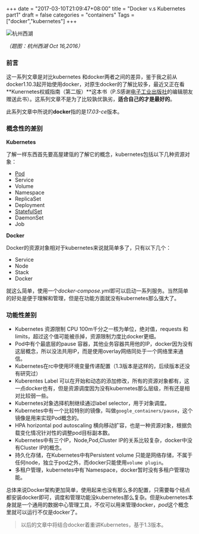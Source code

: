 +++
date = "2017-03-10T21:09:47+08:00"
title = "Docker v.s Kubernetes part1"
draft = false
categories = "containers"
Tags = ["docker","kubernetes"]
+++

![杭州西湖](http://olz1di9xf.bkt.clouddn.com/20161016031.jpg)

*（题图：杭州西湖 Oct 16,2016）*

### 前言

这一系列文章是对比kubernetes 和docker两者之间的差异，鉴于我之前从docker1.10.3起开始使用docker，对原生docker的了解比较多，最近又正在看**Kunernetes权威指南（第二版）**这本书（P.S感谢<u>电子工业出版社</u>的编辑朋友赠送此书）。这系列文章不是为了比较孰优孰劣，**适合自己的才是最好的**。

此系列文章中所说的**docker**指的是*17.03-ce*版本。

### 概念性的差别

**Kubernetes**

了解一样东西首先要高屋建瓴的了解它的概念，kubernetes包括以下几种资源对象：

- [Pod](https://kubernetes.io/docs/concepts/abstractions/pod/)
- Service
- Volume
- Namespace
- ReplicaSet
- Deployment
- [StatefulSet](https://kubernetes.io/docs/concepts/abstractions/controllers/statefulsets/)
- DaemonSet
- Job

**Docker**

Docker的资源对象相对于kubernetes来说就简单多了，只有以下几个：

- Service
- Node
- Stack
- Docker

就这么简单，使用一个*docker-compose.yml*即可以启动一系列服务。当然简单的好处是便于理解和管理，但是在功能方面就没有kubernetes那么强大了。

### 功能性差别

- Kubernetes 资源限制 CPU 100m千分之一核为单位，绝对值，requests 和limits，超过这个值可能被杀掉，资源限制力度比docker更细。
- Pod中有个最底层的pause 容器，其他业务容器共用他的IP，docker因为没有这层概念，所以没法共用IP，而是使用overlay网络同处于一个网络里来通信。
- Kubernetes在rc中使用环境变量传递配置（1.3版本是这样的，后续版本还没有研究过）
- Kuberentes Label 可以在开始和动态的添加修改，所有的资源对象都有，这一点docker也有，但是资源调度因为没有kubernetes那么层级，所有还是相对比较弱一些。
- Kubernetes对象选择机制继续通过label selector，用于对象调度。
- Kubernetes中有一个比较特别的镜像，叫做`google_containers/pause`，这个镜像是用来实现Pod概念的。
- HPA horizontal pod autoscaling 横向移动扩容，也是一种资源对象，根据负载变化情况针对性的调整pod目标副本数。
- Kubernetes中有三个IP，Node,Pod,Cluster IP的关系比较复杂，docker中没有Cluster IP的概念。
- 持久化存储，在Kubernetes中有Persistent volume 只能是网络存储，不属于任何node，独立于pod之外，而docker只能使用`volume plugin`。
- 多租户管理，kubernetes中有`Namespace，docker暂时没有多租户管理功能。

总体来说Docker架构更加简单，使用起来也没有那么多的配置，只需要每个结点都安装docker即可，调度和管理功能没kubernetes那么复杂。但是kubernetes本身就是一个通用的数据中心管理工具，不仅可以用来管理docker，*pod*这个概念里就可以运行不仅是docker了。

> 以后的文章中将结合docker着重讲Kubernetes，基于1.3版本。